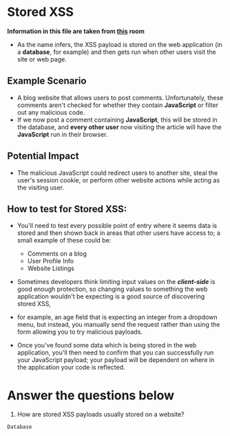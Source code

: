 # Stored XSS

**Information in this file are taken from [this](https://tryhackme.com/room/xssgi) room**

- As the name infers, the XSS payload is stored on the web application (in a **database**, for example) and then gets run when other users visit the site or web page.

## Example Scenario

- A blog website that allows users to post comments. Unfortunately, these comments aren't checked for whether they contain **JavaScript** or filter out any malicious code. 
- If we now post a comment containing **JavaScript**, this will be stored in the database, and **every other user** now visiting the article will have the **JavaScript** run in their browser.

## Potential Impact

- The malicious JavaScript could redirect users to another site, steal the user's session cookie, or perform other website actions while acting as the visiting user.

## How to test for Stored XSS:

- You'll need to test every possible point of entry where it seems data is stored and then shown back in areas that other users have access to; a small example of these could be:
    - Comments on a blog
    - User Profile Info
    - Website Listings

- Sometimes developers think limiting input values on the ***client-side*** is good enough protection, so changing values to something the web application wouldn't be expecting is a good source of discovering stored XSS, 

- for example, an age field that is expecting an integer from a dropdown menu, but instead, you manually send the request rather than using the form allowing you to try malicious payloads.  
- Once you've found some data which is being stored in the web application,  you'll then need to confirm that you can successfully run your JavaScript payload; your payload will be dependent on where in the application your code is reflected.

# Answer the questions below

1. How are stored XSS payloads usually stored on a website?
```
Database
```
